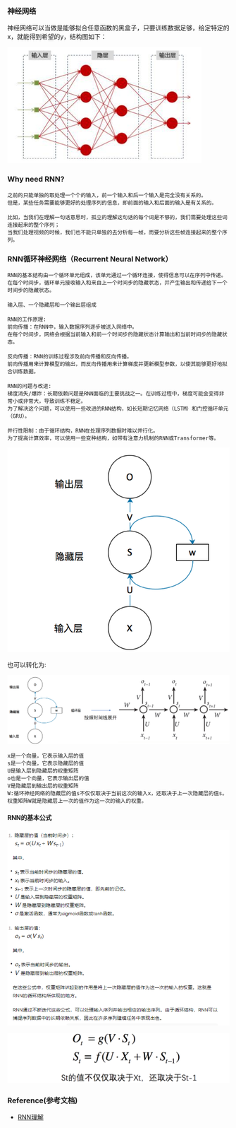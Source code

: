### 神经网络
神经网络可以当做是能够拟合任意函数的黑盒子，只要训练数据足够，给定特定的x，就能得到希望的y，结构图如下：

![img_1.png](..%2Fusing_files%2Fimg%2FRNN%2Fimg_1.png)

### Why need RNN?

```text
之前的只能单独的取处理一个个的输入，前一个输入和后一个输入是完全没有关系的。
但是，某些任务需要能够更好的处理序列的信息，即前面的输入和后面的输入是有关系的。

比如，当我们在理解一句话意思时，孤立的理解这句话的每个词是不够的，我们需要处理这些词连接起来的整个序列； 
当我们处理视频的时候，我们也不能只单独的去分析每一帧，而要分析这些帧连接起来的整个序列。
```

### RNN循环神经网络（Recurrent Neural Network）

```text
RNN的基本结构由一个循环单元组成，该单元通过一个循环连接，使得信息可以在序列中传递。
在每个时间步，循环单元接收输入和来自上一个时间步的隐藏状态，并产生输出和传递给下一个时间步的隐藏状态。

输入层、一个隐藏层和一个输出层组成

RNN的工作原理:
前向传播：在RNN中，输入数据序列逐步被送入网络中。
在每个时间步，网络会根据当前输入和前一个时间步的隐藏状态计算输出和当前时间步的隐藏状态。

反向传播：RNN的训练过程涉及前向传播和反向传播。
前向传播用来计算模型的输出，而反向传播用来计算梯度并更新模型参数，以使其能够更好地拟合训练数据。

RNN的问题与改进:
梯度消失/爆炸：长期依赖问题是RNN面临的主要挑战之一。在训练过程中，梯度可能会变得非常小或非常大，导致训练不稳定。
为了解决这个问题，可以使用一些改进的RNN结构，如长短期记忆网络（LSTM）和门控循环单元（GRU）。

并行性限制：由于循环结构，RNN在处理序列数据时难以并行化。
为了提高计算效率，可以使用一些变种结构，如带有注意力机制的RNN或Transformer等。
```

![img.png](..%2Fusing_files%2Fimg%2FRNN%2Fimg.png)

也可以转化为:

![img_3.png](..%2Fusing_files%2Fimg%2FRNN%2Fimg_3.png)

```text
x是一个向量，它表示输入层的值
s是一个向量，它表示隐藏层的值
U是输入层到隐藏层的权重矩阵
o也是一个向量，它表示输出层的值
V是隐藏层到输出层的权重矩阵
W:循环神经网络的隐藏层的值s不仅仅取决于当前这次的输入x，还取决于上一次隐藏层的值s。
权重矩阵W就是隐藏层上一次的值作为这一次的输入的权重。
```

#### RNN的基本公式

![img_2.png](..%2Fusing_files%2Fimg%2FRNN%2Fimg_2.png)

![img_4.png](..%2Fusing_files%2Fimg%2FRNN%2Fimg_4.png)


### Reference(参考文档)

* [RNN理解](https://zhuanlan.zhihu.com/p/30844905)
